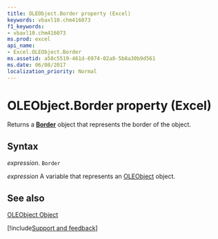 ```yaml
---
title: OLEObject.Border property (Excel)
keywords: vbaxl10.chm416073
f1_keywords:
- vbaxl10.chm416073
ms.prod: excel
api_name:
- Excel.OLEObject.Border
ms.assetid: a58c5519-461d-6974-02a8-5b8a30b9d561
ms.date: 06/08/2017
localization_priority: Normal
---
```



# OLEObject.Border property (Excel)

Returns a  **[Border](Excel.Border(object).md)** object that represents the border of the object.


## Syntax

_expression_. `Border`

_expression_ A variable that represents an [OLEObject](Excel.OLEObject.md) object.


## See also


[OLEObject Object](Excel.OLEObject.md)

[!include[Support and feedback](~/includes/feedback-boilerplate.md)]